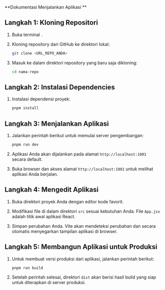 **Dokumentasi Menjalankan Aplikasi **

## Langkah 1: Kloning Repositori

1. Buka terminal .

2. Kloning repository dari GitHub ke direktori lokal:
   ```bash
   git clone <URL_REPO_ANDA>
   ```

3. Masuk ke dalam direktori repository yang baru saja dikloning:
   ```bash
   cd nama-repo
   ```

## Langkah 2: Instalasi Dependencies

1. Instalasi dependensi proyek:
   ```bash
   pnpm install
   ```

## Langkah 3: Menjalankan Aplikasi

1. Jalankan perintah berikut untuk memulai server pengembangan:
   ```bash
   pnpm run dev
   ```

2. Aplikasi Anda akan dijalankan pada alamat `http://localhost:1001` secara default.

3. Buka browser dan akses alamat `http://localhost:1001` untuk melihat aplikasi Anda berjalan.

## Langkah 4: Mengedit Aplikasi

1. Buka direktori proyek Anda dengan editor kode favorit.

2. Modifikasi file di dalam direktori `src` sesuai kebutuhan Anda. File `App.jsx` adalah titik awal aplikasi React.

3. Simpan perubahan Anda. Vite akan mendeteksi perubahan dan secara otomatis menyegarkan tampilan aplikasi di browser.

## Langkah 5: Membangun Aplikasi untuk Produksi

1. Untuk membuat versi produksi dari aplikasi, jalankan perintah berikut:
   ```bash
   pnpm run build
   ```

2. Setelah perintah selesai, direktori `dist` akan berisi hasil build yang siap untuk diterapkan di server produksi.
